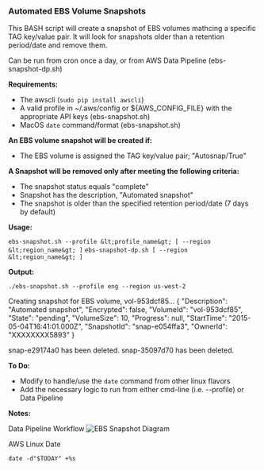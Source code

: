 ### Automated EBS Volume Snapshots

This BASH script will create a snapshot of EBS volumes mathcing
a specific TAG key/value pair. It will look for snapshots older than a retention
period/date and remove them.

Can be run from cron once a day, or from AWS Data Pipeline (ebs-snapshot-dp.sh)

**Requirements:**

* The awscli  (`sudo pip install awscli`)
* A valid profile in ~/.aws/config or ${AWS_CONFIG_FILE} with the appropriate API keys (ebs-snapshot.sh)
* MacOS `date` command/format (ebs-snapshot.sh)

**An EBS volume snapshot will be created if:**

* The EBS volume is assigned the TAG key/value pair; "Autosnap/True"

**A Snapshot will be removed only after meeting the following criteria:**

* The snapshot status equals "complete"
* Snapshot has the description, "Automated snapshot"
* The snapshot is older than the specified retention period/date (7 days by default)

**Usage:**

`ebs-snapshot.sh --profile &lt;profile_name&gt; [ --region &lt;region_name&gt; ]`
`ebs-snapshot-dp.sh [ --region &lt;region_name&gt; ]`

**Output:**

`./ebs-snapshot.sh --profile eng --region us-west-2`

Creating snapshot for EBS volume, vol-953dcf85...
{
    "Description": "Automated snapshot", 
    "Encrypted": false, 
    "VolumeId": "vol-953dcf85", 
    "State": "pending", 
    "VolumeSize": 10, 
    "Progress": null, 
    "StartTime": "2015-05-04T16:41:01.000Z", 
    "SnapshotId": "snap-e054ffa3", 
    "OwnerId": "XXXXXXXX5893"
}

snap-e29174a0 has been deleted.
snap-35097d70 has been deleted.

**To Do:**

* Modify to handle/use the `date` command from other linux flavors
* Add the necessary logic to run from either cmd-line (i.e. --profile) or Data Pipeline

**Notes:**

Data Pipeline Workflow
![EBS Snapshot Diagram](./ebs-autosnap-edp-flow.jpg)

AWS Linux Date

`date -d"$TODAY" +%s`
